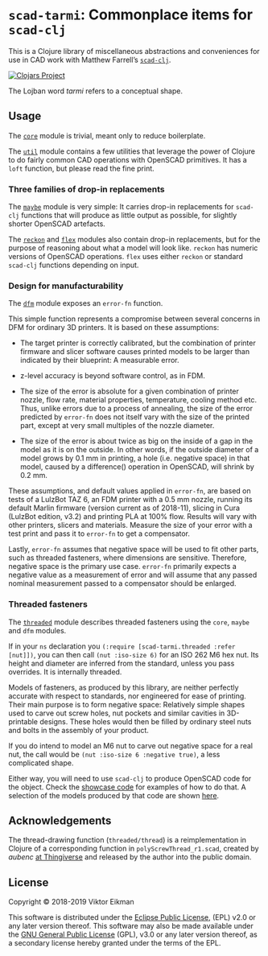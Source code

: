 # `scad-tarmi`: Commonplace items for `scad-clj`

This is a Clojure library of miscellaneous abstractions and conveniences for
use in CAD work with Matthew Farrell’s
[`scad-clj`](https://github.com/farrellm/scad-clj).

[![Clojars Project](https://img.shields.io/clojars/v/scad-tarmi.svg)](https://clojars.org/scad-tarmi)

The Lojban word *tarmi* refers to a conceptual shape.

## Usage

The [`core`](src/scad_tarmi/core.clj) module is trivial, meant only to reduce
boilerplate.

The [`util`](src/scad_tarmi/util.clj) module contains a few utilities that
leverage the power of Clojure to do fairly common CAD operations with OpenSCAD
primitives. It has a `loft` function, but please read the fine print.

### Three families of drop-in replacements

The [`maybe`](src/scad_tarmi/maybe.clj) module is very simple: It carries
drop-in replacements for `scad-clj` functions that will produce as little
output as possible, for slightly shorter OpenSCAD artefacts.

The [`reckon`](src/scad_tarmi/reckon.clj) and [`flex`](src/scad_tarmi/flex.clj)
modules also contain drop-in replacements, but for the purpose of reasoning
about what a model will look like. `reckon` has numeric versions of OpenSCAD
operations. `flex` uses either `reckon` or standard `scad-clj` functions
depending on input.

### Design for manufacturability

The [`dfm`](src/scad_tarmi/dfm.clj) module exposes an `error-fn` function.

This simple function represents a compromise between several concerns in DFM
for ordinary 3D printers. It is based on these assumptions:

* The target printer is correctly calibrated, but the combination of printer
  firmware and slicer software causes printed models to be larger than
  indicated by their blueprint: A measurable error.

* z-level accuracy is beyond software control, as in FDM.

* The size of the error is absolute for a given combination of printer
  nozzle, flow rate, material properties, temperature, cooling method etc.
  Thus, unlike errors due to a process of annealing, the size of the error
  predicted by `error-fn` does not itself vary with the size of the
  printed part, except at very small multiples of the nozzle diameter.

* The size of the error is about twice as big on the inside of a gap in the
  model as it is on the outside. In other words, if the outside diameter of
  a model grows by 0.1 mm in printing, a hole (i.e. negative space) in that
  model, caused by a difference() operation in OpenSCAD, will shrink by
  0.2 mm.

These assumptions, and default values applied in `error-fn`, are based
on tests of a LulzBot TAZ 6, an FDM printer with a 0.5 mm nozzle, running
its default Marlin firmware (version current as of 2018-11), slicing in Cura
(LulzBot edition, v3.2) and printing PLA at 100% flow. Results will vary
with other printers, slicers and materials. Measure the size of your error
with a test print and pass it to `error-fn` to get a compensator.

Lastly, `error-fn` assumes that negative space will be used to fit other parts,
such as threaded fasteners, where dimensions are sensitive. Therefore, negative
space is the primary use case. `error-fn` primarily expects a negative value
as a measurement of error and will assume that any passed nominal measurement
passed to a compensator should be enlarged.

### Threaded fasteners

The [`threaded`](src/scad_tarmi/threaded.clj) module describes threaded
fasteners using the `core`, `maybe` and `dfm` modules.

If in your `ns` declaration you `(:require [scad-tarmi.threaded :refer [nut]])`,
you can then call `(nut :iso-size 6)` for an ISO 262 M6 hex nut. Its height
and diameter are inferred from the standard, unless you pass overrides.
It is internally threaded.

Models of fasteners, as produced by this library, are neither perfectly
accurate with respect to standards, nor engineered for ease of printing.
Their main purpose is to form negative space: Relatively simple shapes used
to carve out screw holes, nut pockets and similar cavities in 3D-printable
designs. These holes would then be filled by ordinary steel nuts and bolts
in the assembly of your product.

If you do intend to model an M6 nut to carve out negative space for a real nut,
the call would be `(nut :iso-size 6 :negative true)`, a less complicated shape.

Either way, you will need to use `scad-clj` to produce OpenSCAD code for the
object. Check the [showcase code](src/showcase/core.clj) for examples of how
to do that. A selection of the models produced by that code are shown
[here](showcase/stl).

## Acknowledgements

The thread-drawing function (`threaded/thread`) is a reimplementation in
Clojure of a corresponding function in `polyScrewThread_r1.scad`, created by
*aubenc* [at Thingiverse](http://www.thingiverse.com/thing:8796) and released
by the author into the public domain.

## License

Copyright © 2018-2019 Viktor Eikman

This software is distributed under the [Eclipse Public License](LICENSE-EPL),
(EPL) v2.0 or any later version thereof. This software may also be made
available under the [GNU General Public License](LICENSE-GPL) (GPL), v3.0 or
any later version thereof, as a secondary license hereby granted under the
terms of the EPL.
